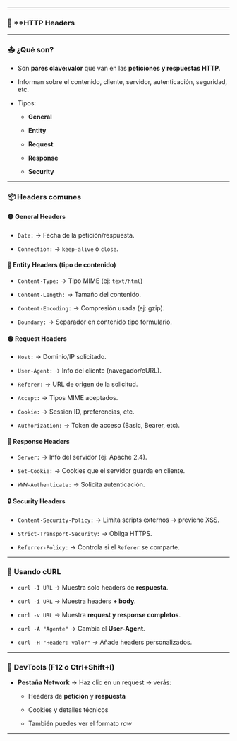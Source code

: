 
---

### 🧾 **HTTP Headers 

---

### 📤 ¿Qué son?

- Son **pares clave:valor** que van en las **peticiones y respuestas HTTP**.
    
- Informan sobre el contenido, cliente, servidor, autenticación, seguridad, etc.
    
- Tipos:
    
    - **General**
        
    - **Entity**
        
    - **Request**
        
    - **Response**
        
    - **Security**
        

---

### 📦 **Headers comunes**

#### 🟡 **General Headers**

- `Date:` → Fecha de la petición/respuesta.
    
- `Connection:` → `keep-alive` o `close`.
    

#### 🔵 **Entity Headers** (tipo de contenido)

- `Content-Type:` → Tipo MIME (ej: `text/html`)

- `Content-Length:` → Tamaño del contenido.
    
- `Content-Encoding:` → Compresión usada (ej: gzip).
    
- `Boundary:` → Separador en contenido tipo formulario.
    

#### 🟢 **Request Headers**

- `Host:` → Dominio/IP solicitado.
    
- `User-Agent:` → Info del cliente (navegador/cURL).
    
- `Referer:` → URL de origen de la solicitud.
    
- `Accept:` → Tipos MIME aceptados.
    
- `Cookie:` → Session ID, preferencias, etc.
    
- `Authorization:` → Token de acceso (Basic, Bearer, etc).
    

#### 🔴 **Response Headers**

- `Server:` → Info del servidor (ej: Apache 2.4).
    
- `Set-Cookie:` → Cookies que el servidor guarda en cliente.
    
- `WWW-Authenticate:` → Solicita autenticación.
    

#### 🔒 **Security Headers**

- `Content-Security-Policy:` → Limita scripts externos → previene XSS.
    
- `Strict-Transport-Security:` → Obliga HTTPS.
    
- `Referrer-Policy:` → Controla si el `Referer` se comparte.
    

---

### 🧪 **Usando cURL**

- `curl -I URL` → Muestra solo headers de **respuesta**.
    
- `curl -i URL` → Muestra headers **+ body**.
    
- `curl -v URL` → Muestra **request y response completos**.
    
- `curl -A "Agente"` → Cambia el **User-Agent**.
    
- `curl -H "Header: valor"` → Añade headers personalizados.
    

---

### 🧠 **DevTools (F12 o Ctrl+Shift+I)**

- **Pestaña Network** → Haz clic en un request → verás:
    
    - Headers de **petición** y **respuesta**
        
    - Cookies y detalles técnicos
        
    - También puedes ver el formato _raw_
        

---
